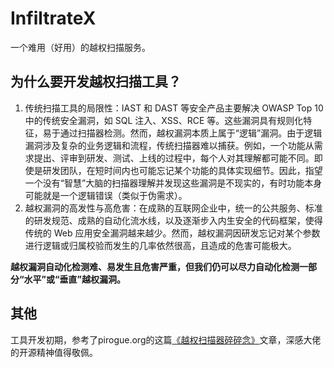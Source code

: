 # InfiltrateX
一个难用（好用）的越权扫描服务。
## 为什么要开发越权扫描工具？
1. 传统扫描工具的局限性：IAST 和 DAST 等安全产品主要解决 OWASP Top 10 中的传统安全漏洞，如 SQL 注入、XSS、RCE 等。这些漏洞具有规则化特征，易于通过扫描器检测。然而，越权漏洞本质上属于“逻辑”漏洞。由于逻辑漏洞涉及复杂的业务逻辑和流程，传统扫描器难以捕获。例如，一个功能从需求提出、评审到研发、测试、上线的过程中，每个人对其理解都可能不同。即使是研发团队，在短时间内也可能忘记某个功能的具体实现细节。因此，指望一个没有“智慧”大脑的扫描器理解并发现这些漏洞是不现实的，有时功能本身可能就是一个逻辑错误（类似于伪需求）。
2. 越权漏洞的高发性与高危害：在成熟的互联网企业中，统一的公共服务、标准的研发规范、成熟的自动化流水线，以及逐渐步入内生安全的代码框架，使得传统的 Web 应用安全漏洞越来越少。然而，越权漏洞因研发忘记对某个参数进行逻辑或归属校验而发生的几率依然很高，且造成的危害可能极大。
   
**越权漏洞自动化检测难、易发生且危害严重，但我们仍可以尽力自动化检测一部分“水平”或“垂直”越权漏洞。**








## 其他
工具开发初期，参考了pirogue.org的这篇[《越权扫描器碎碎念》](http://pirogue.org/2020/12/14/bacscanner/#%E6%89%AB%E6%8F%8F%E5%99%A8%E5%90%8E%E5%8F%B0)文章，深感大佬的开源精神值得敬佩。

